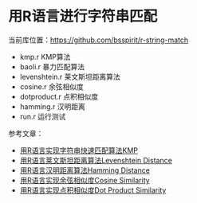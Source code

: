 # 用R语言进行字符串匹配

当前库位置：<https://github.com/bsspirit/r-string-match>

+ kmp.r KMP算法
+ baoli.r 暴力匹配算法
+ levenshtein.r 莱文斯坦距离算法
+ cosine.r 余弦相似度
+ dotproduct.r 点积相似度
+ hamming.r 汉明距离
+ run.r 运行测试

参考文章：

+ [用R语言实现字符串快速匹配算法KMP](http://blog.fens.me/r-kmp/)
+ [用R语言莱文斯坦距离算法Levenshtein Distance](http://blog.fens.me/r-levenshtein-distance/)
+ [用R语言汉明距离算法Hamming Distance](http://blog.fens.me/r-hamming-distance/)
+ [用R语言实现余弦相似度Cosine Similarity](http://blog.fens.me/r-cosine-similarity/)
+ [用R语言实现点积相似度Dot Product Similarity](http://blog.fens.me/r-dot-product-similarity/)

